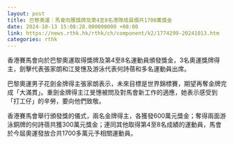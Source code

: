 ```yaml
---
layout: post
title: 巴黎奧運｜馬會向獲獎牌及第4至8名港隊成員頒共1700萬獎金
date: 2024-10-13 15:08:28.000000000 +08:00
link: https://news.rthk.hk/rthk/ch/component/k2/1774299-20241013.htm
categories: rthk
---
```


香港賽馬會向於巴黎奧運取得獎牌及第4至8名運動員頒發獎金，3名奧運獎牌得主，劍擊代表張家朗和江旻憓及游泳代表何詩蓓和多名運動員出席。

巴黎奧運男子花劍金牌得主張家朗表示，未來目標是世界錦標賽，期望再奪金牌完成「大滿貫」。重劍金牌得主江旻憓被問及對馬會新工作的適應，她表示感受到「打工仔」的辛勞，要向他們致敬。

香港賽馬會舉行頒發獎的儀式，兩名金牌得主，各獲發600萬元獎金；奪得兩面游泳銅牌的何詩蓓共獲300萬元獎金；連同其他取得第4至8名成績的運動員，馬會於今屆奧運發放合共1700多萬元予相關運動員。
